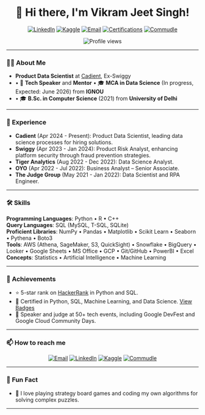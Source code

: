 <h1 align="center">👋 Hi there, I'm Vikram Jeet Singh!</h1>

<p align="center">
  <a href="https://www.linkedin.com/in/vikramjeetsinghs"><img src="https://img.shields.io/badge/LinkedIn-Connect-blue?style=flat-square&logo=linkedin" alt="LinkedIn"></a>
  <a href="https://www.kaggle.com/vikramjeetsinghs"><img src="https://img.shields.io/badge/Kaggle-Profile-blue?style=flat-square&logo=kaggle" alt="Kaggle"></a>
  <a href="mailto:vjssnotra@gmail.com"><img src="https://img.shields.io/badge/Email-Reach_out-red?style=flat-square&logo=gmail" alt="Email"></a>
  <a href="https://www.credly.com/users/vikram-jeet-singh.7d6aa983/badges"><img src="https://img.shields.io/badge/Certifications-View-orange?style=flat-square&logo=credly" alt="Certifications"></a>
  <a href="https://www.commudle.com/users/vjeetsingh"><img src="https://img.shields.io/badge/Commudle-Profile-blueviolet?style=flat-square" alt="Commudle"></a>
</p>

<p align="center">
  <img src="https://komarev.com/ghpvc/?username=vikramjeetsingh&style=flat-square&color=brightgreen" alt="Profile views">
</p>

---

### 👨‍💻 About Me

- **Product Data Scientist** at [Cadient](https://cadienttalent.com), Ex-Swiggy
- • 🌟 **Tech Speaker** and **Mentor** • 🎓 **MCA in Data Science** (In progress, Expected: June 2026) from **IGNOU**
- • 🎓 **B.Sc. in Computer Science** (2021) from **University of Delhi**

---

### 💼 Experience

- **Cadient** (Apr 2024 - Present): Product Data Scientist, leading data science processes for hiring solutions.
- **Swiggy** (Apr 2023 - Jan 2024): Product Risk Analyst, enhancing platform security through fraud prevention strategies.
- **Tiger Analytics** (Aug 2022 - Dec 2022): Data Science Analyst.
- **OYO** (Apr 2022 - Jul 2022): Business Analyst – Senior Associate.
- **The Judge Group** (May 2021 - Jan 2022): Data Scientist and RPA Engineer.

---

### 🛠️ Skills

**Programming Languages**: Python • R • C++  
**Query Languages**: SQL (MySQL, T-SQL, SQLite)  
**Proficient Libraries**: NumPy • Pandas • Matplotlib • Scikit Learn • Seaborn • Pythena • Boto3  
**Tools**: AWS (Athena, SageMaker, S3, QuickSight) • Snowflake • BigQuery • Looker • Google Sheets • MS Office • GCP • Git/GitHub • PowerBI • Excel  
**Concepts**: Statistics • Artificial Intelligence • Machine Learning  

---

### 🌟 Achievements

- ⭐ 5-star rank on [HackerRank](https://www.hackerrank.com/vjssnotra) in Python and SQL.
- 🏅 Certified in Python, SQL, Machine Learning, and Data Science. [View Badges](https://www.credly.com/users/vikram-jeet-singh.7d6aa983/badges)
- 🎤 Speaker and judge at 50+ tech events, including Google DevFest and Google Cloud Community Days.

---

### 📫 How to reach me

<p align="center">
  <a href="mailto:vjssnotra@gmail.com"><img src="https://img.shields.io/badge/Email-vjssnotra@gmail.com-red?style=flat-square&logo=gmail" alt="Email"></a>
  <a href="https://www.linkedin.com/in/vikramjeetsinghs"><img src="https://img.shields.io/badge/LinkedIn-Vikram_Jeet_Singh-blue?style=flat-square&logo=linkedin" alt="LinkedIn"></a>
  <a href="https://www.kaggle.com/vikramjeetsinghs"><img src="https://img.shields.io/badge/Kaggle-Vikram_Jeet_Singh-blue?style=flat-square&logo=kaggle" alt="Kaggle"></a>
  <a href="https://www.commudle.com/users/vjeetsingh"><img src="https://img.shields.io/badge/Commudle-Vikram_Jeet_Singh-blueviolet?style=flat-square" alt="Commudle"></a>
</p>

---

### 🎨 Fun Fact

- 🎲 I love playing strategy board games and coding my own algorithms for solving complex puzzles.

---
